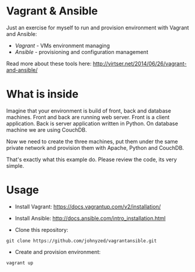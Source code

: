 Vagrant & Ansible
============

Just an exercise for myself to run and provision environment with Vagrant and Ansible:
* _Vagrant_ - VMs environment managing
* _Ansible_ - provisioning and configuration management

Read more about these tools here: http://virtser.net/2014/06/26/vagrant-and-ansible/


# What is inside

Imagine that your environment is build of front, back and database machines. Front and back are running web server. Front is a client application. Back is server application written in Python. On database machine we are using CouchDB.

Now we need to create the three machines, put them under the same private network and provision them with Apache, Python and CouchDB.

That's exactly what this example do. Please review the code, its very simple.

# Usage
* Install Vagrant:
https://docs.vagrantup.com/v2/installation/

* Install Ansible:
http://docs.ansible.com/intro_installation.html

* Clone this repository:
``` 
git clone https://github.com/johnyzed/vagrantansible.git
```
* Create and provision environment:
``` 
vagrant up
```
